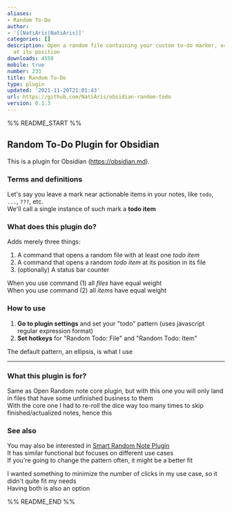 ```yaml
---
aliases:
- Random To-Do
author:
- '[[NatiAris|NatiAris]]'
categories: []
description: Open a random file containing your custom to-do marker, or a random marker
  at its position
downloads: 4550
mobile: true
number: 233
title: Random To-Do
type: plugin
updated: '2021-11-20T21:01:43'
url: https://github.com/NatiAris/obsidian-random-todo
version: 0.1.3
---
```


%% README_START %%

## Random To-Do Plugin for Obsidian

This is a plugin for Obsidian (https://obsidian.md).

### Terms and definitions

Let's say you leave a mark near actionable items in your notes, like `todo`, `...`, `???`, etc.  
We'll call a single instance of such mark a **todo item**

### What does this plugin do?

Adds merely three things:
1. A command that opens a random file with at least one *todo item*
2. A command that opens a random *todo item* at its position in its file
3. (optionally) A status bar counter

When you use command (1) all *files* have equal weight  
When you use command (2) all *items* have equal weight  

### How to use

1. **Go to plugin settings** and set your "todo" pattern (uses javascript regular expression format)  
2. **Set hotkeys** for "Random Todo: File" and "Random Todo: Item"  

The default pattern, an ellipsis, is what I use

---

### What this plugin is for?

Same as Open Random note core plugin, but with this one you will only land in files that have some unfinished business to them  
With the core one I had to re-roll the dice way too many times to skip finished/actualized notes, hence this

### See also

You may also be interested in [Smart Random Note Plugin](https://github.com/erichalldev/obsidian-smart-random-note)  
It has similar functional but focuses on different use cases  
If you're going to change the pattern often, it might be a better fit

I wanted something to minimize the number of clicks in my use case, so it didn't quite fit my needs  
Having both is also an option


%% README_END %%